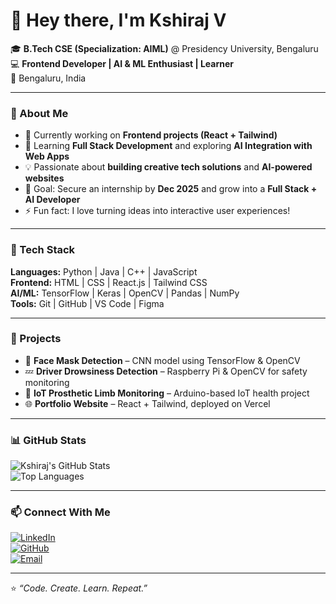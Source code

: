 # 👋 Hey there, I'm Kshiraj V  

🎓 **B.Tech CSE (Specialization: AIML)** @ Presidency University, Bengaluru  
💻 **Frontend Developer | AI & ML Enthusiast | Learner**  
📍 Bengaluru, India  

---

### 🚀 About Me  
- 🔭 Currently working on **Frontend projects (React + Tailwind)**  
- 🌱 Learning **Full Stack Development** and exploring **AI Integration with Web Apps**  
- 💡 Passionate about **building creative tech solutions** and **AI-powered websites**  
- 🎯 Goal: Secure an internship by **Dec 2025** and grow into a **Full Stack + AI Developer**  
- ⚡ Fun fact: I love turning ideas into interactive user experiences!  

---

### 🧠 Tech Stack  
**Languages:** Python | Java | C++ | JavaScript  
**Frontend:** HTML | CSS | React.js | Tailwind CSS  
**AI/ML:** TensorFlow | Keras | OpenCV | Pandas | NumPy  
**Tools:** Git | GitHub | VS Code | Figma  

---

### 🧩 Projects  
- 🤖 **Face Mask Detection** – CNN model using TensorFlow & OpenCV  
- 💤 **Driver Drowsiness Detection** – Raspberry Pi & OpenCV for safety monitoring  
- 🦾 **IoT Prosthetic Limb Monitoring** – Arduino-based IoT health project  
- 🌐 **Portfolio Website** – React + Tailwind, deployed on Vercel  

---

### 📊 GitHub Stats  
![Kshiraj's GitHub Stats](https://github-readme-stats.vercel.app/api?username=kshirajv&show_icons=true&theme=tokyonight)  
![Top Languages](https://github-readme-stats.vercel.app/api/top-langs/?username=kshirajv&layout=compact&theme=tokyonight)  

---

### 📫 Connect With Me  
[![LinkedIn](https://img.shields.io/badge/LinkedIn-KshirajV-blue?style=for-the-badge&logo=linkedin)](https://www.linkedin.com/in/kshiraj-v)  
[![GitHub](https://img.shields.io/badge/GitHub-kshirajv-lightgrey?style=for-the-badge&logo=github)](https://github.com/kshirajv)  
[![Email](https://img.shields.io/badge/Email-kshirajv266%40gmail.com-red?style=for-the-badge&logo=gmail)](mailto:kshirajv266@gmail.com)  

---

⭐ *“Code. Create. Learn. Repeat.”*  
